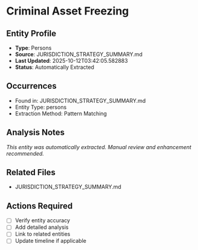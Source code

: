 # Criminal Asset Freezing

## Entity Profile
- **Type**: Persons
- **Source**: JURISDICTION_STRATEGY_SUMMARY.md
- **Last Updated**: 2025-10-12T03:42:05.582883
- **Status**: Automatically Extracted

## Occurrences
- Found in: JURISDICTION_STRATEGY_SUMMARY.md
- Entity Type: persons
- Extraction Method: Pattern Matching

## Analysis Notes
*This entity was automatically extracted. Manual review and enhancement recommended.*

## Related Files
- JURISDICTION_STRATEGY_SUMMARY.md

## Actions Required
- [ ] Verify entity accuracy
- [ ] Add detailed analysis
- [ ] Link to related entities
- [ ] Update timeline if applicable
